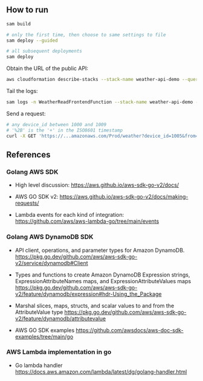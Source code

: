 ## How to run

```sh
sam build

# only the first time, then choose to same settings to file
sam deploy --guided

# all subsequent deployments
sam deploy
```

Obtain the URL of the public API:

```sh
aws cloudformation describe-stacks --stack-name weather-api-demo --query 'Stacks[0].Outputs[?OutputKey==`WeatherAPI`].OutputValue' --output text
```

Tail the logs:

```sh
sam logs -n WeatherReadFrontendFunction --stack-name weather-api-demo --tail
```

Send a request:

```sh
# any device_id between 1000 and 1009
# '%2B' is the '+' in the ISO8601 timestamp
curl -X GET 'https://...amazonaws.com/Prod/weather?device_id=1005&from=2023-02-17T20:13:25%2B0100&to=2025-02-17T20:13:55%2B0100'
```

## References

### Golang AWS SDK

* High level discussion:
  https://aws.github.io/aws-sdk-go-v2/docs/

* AWS GO SDK v2:
  https://aws.github.io/aws-sdk-go-v2/docs/making-requests/ 

* Lambda events for each kind of integration:
  https://github.com/aws/aws-lambda-go/tree/main/events

### Golang AWS DynamoDB SDK  

* API client, operations, and parameter types for Amazon DynamoDB. 
  https://pkg.go.dev/github.com/aws/aws-sdk-go-v2/service/dynamodb#Client

* Types and functions to create Amazon DynamoDB Expression strings, ExpressionAttributeNames maps, and ExpressionAttributeValues maps
  https://pkg.go.dev/github.com/aws/aws-sdk-go-v2/feature/dynamodb/expression#hdr-Using_the_Package

* Marshal slices, maps, structs, and scalar values to and from the AttributeValue type
  https://pkg.go.dev/github.com/aws/aws-sdk-go-v2/feature/dynamodb/attributevalue

* AWS GO SDK examples
  https://github.com/awsdocs/aws-doc-sdk-examples/tree/main/go

### AWS Lambda implementation in go

* Go lambda handler
  https://docs.aws.amazon.com/lambda/latest/dg/golang-handler.html
